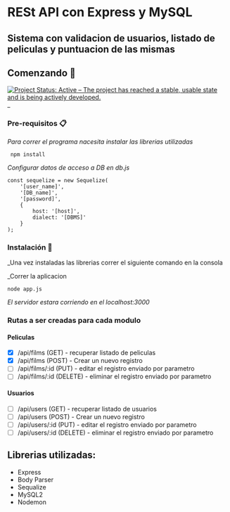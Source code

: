 # RESt API con Express y MySQL
## Sistema con validacion de usuarios, listado de peliculas y puntuacion de las mismas
## Comenzando 🚀
[![Project Status: Active – The project has reached a stable, usable state and is being actively developed.](https://www.repostatus.org/badges/latest/active.svg)](https://www.repostatus.org/#active)
_

### Pre-requisitos 📋

_Para correr el programa nacesita instalar las librerias utilizadas_

```
 npm install
```
_Configurar datos de acceso a DB en db.js_
```
const sequelize = new Sequelize(
    '[user_name]',
    '[DB_name]',
    '[password]',
    {
        host: '[host]',
        dialect: '[DBMS]'
    }
);
```
### Instalación 🔧

_Una vez instaladas las librerias correr el siguiente comando en la consola

_Correr la aplicacion 

```
node app.js
```
_El servidor estara corriendo en el localhost:3000_

### Rutas a ser creadas para cada modulo 
#### Peliculas
- [x] /api/films (GET) - recuperar listado de peliculas 
- [x] /api/films (POST) - Crear un nuevo registro 
- [ ] /api/films/:id (PUT) - editar el registro enviado por parametro 
- [ ] /api/films/:id (DELETE) - eliminar el registro enviado por parametro 

#### Usuarios
- [ ] /api/users (GET) - recuperar listado de usuarios 
- [ ] /api/users (POST) - Crear un nuevo registro 
- [ ] /api/users/:id (PUT) - editar el registro enviado por parametro 
- [ ] /api/users/:id (DELETE) - eliminar el registro enviado por parametro 

## Librerias utilizadas:

 - Express
 - Body Parser
 - Sequalize
 - MySQL2
 - Nodemon